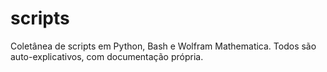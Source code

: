 # scripts
Coletânea de scripts em Python, Bash e Wolfram Mathematica. Todos são auto-explicativos, com documentação própria.
